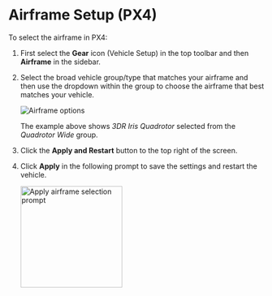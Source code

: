 # Airframe Setup (PX4)

To select the airframe in PX4:

1. First select the **Gear** icon (Vehicle Setup) in the top toolbar and then **Airframe** in the sidebar.
2. Select the broad vehicle group/type that matches your airframe and then use the dropdown within the group to choose the airframe that best matches your vehicle.
    
    ![Airframe options](../../assets/setup/airframe_px4.jpg)
    
    The example above shows *3DR Iris Quadrotor* selected from the *Quadrotor Wide* group.

3. Click the **Apply and Restart** button to the top right of the screen.

4. Click **Apply** in the following prompt to save the settings and restart the vehicle.
    
    <img src="../../assets/setup/airframe_px4_apply_prompt.jpg" width="200px" title="Apply airframe selection prompt" />